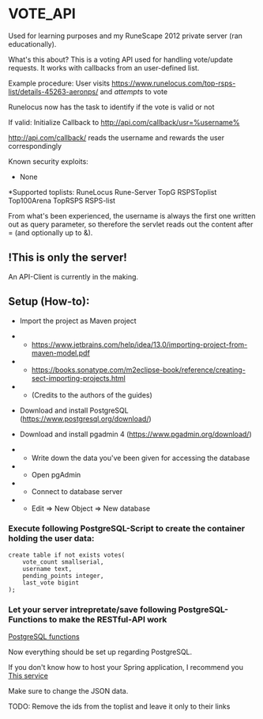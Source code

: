 

# VOTE_API
Used for learning purposes and my RuneScape 2012 private server (ran educationally).

What's this about? This is a voting API used for handling vote/update requests. It works with callbacks from an user-defined list.

Example procedure:
User visits https://www.runelocus.com/top-rsps-list/details-45263-aeronps/ and *attempts* to vote

Runelocus now has the task to identify if the vote is valid or not

If valid: Initialize Callback to http://api.com/callback/usr=%username%

http://api.com/callback/ reads the username and rewards the user correspondingly

Known security exploits:
* None

*Supported toplists:
RuneLocus
Rune-Server
TopG
RSPSToplist
Top100Arena
TopRSPS
RSPS-list

From what's been experienced, the username is always the first one written out as query parameter, so therefore the servlet reads out the content after = (and optionally up to &). 

## !This is only the server!
An API-Client is currently in the making.

## Setup (How-to):
* Import the project as Maven project
* * https://www.jetbrains.com/help/idea/13.0/importing-project-from-maven-model.pdf
* * https://books.sonatype.com/m2eclipse-book/reference/creating-sect-importing-projects.html
* * (Credits to the authors of the guides)


* Download and install PostgreSQL (https://www.postgresql.org/download/)
* Download and install pgadmin 4 (https://www.pgadmin.org/download/)
* * Write down the data you've been given for accessing the database
* * Open pgAdmin
* * Connect to database server
* * Edit => New Object => New database



### Execute following PostgreSQL-Script to create the container holding the user data:
```
create table if not exists votes(
	vote_count smallserial,
	username text,
	pending_points integer,
	last_vote bigint
);
```

### Let your server intrepretate/save following PostgreSQL-Functions to make the RESTful-API work
[PostgreSQL functions](sql/functions.sql)

Now everything should be set up regarding PostgreSQL.

If you don't know how to host your Spring application, I recommend you [This service](https://devcenter.heroku.com/articles/deploying-spring-boot-apps-to-heroku)

Make sure to change the JSON data.

TODO:
Remove the ids from the toplist and leave it only to their links
